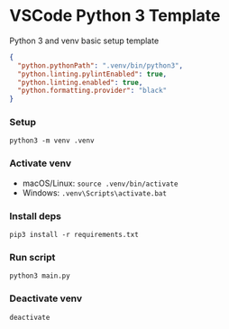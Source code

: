# VSCode Python 3 Template

Python 3 and venv basic setup template

```json
{
  "python.pythonPath": ".venv/bin/python3",
  "python.linting.pylintEnabled": true,
  "python.linting.enabled": true,
  "python.formatting.provider": "black"
}
```

### Setup

`python3 -m venv .venv`

### Activate venv

- macOS/Linux: `source .venv/bin/activate`
- Windows: `.venv\Scripts\activate.bat`

### Install deps

`pip3 install -r requirements.txt`

### Run script

`python3 main.py`

### Deactivate venv

`deactivate`
